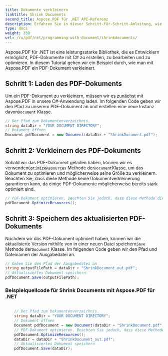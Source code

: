 ```yaml
---
title: Dokumente verkleinern
linktitle: Shrink Documents
second_title: Aspose.PDF für .NET API-Referenz
description: Erfahren Sie in dieser Schritt-für-Schritt-Anleitung, wie Sie mit Aspose.PDF für .NET PDF-Dokumente verkleinern.
type: docs
weight: 350
url: /ru/pdf/net/programming-with-document/shrinkdocuments/
---
```

Aspose.PDF für .NET ist eine leistungsstarke Bibliothek, die es Entwicklern ermöglicht, PDF-Dokumente mit C# zu erstellen, zu bearbeiten und zu optimieren. In diesem Tutorial gehen wir ein Beispiel durch, wie man mit Aspose.PDF ein PDF-Dokument verkleinert.

## Schritt 1: Laden des PDF-Dokuments

 Um ein PDF-Dokument zu verkleinern, müssen wir es zunächst mit Aspose.PDF in unsere C#-Anwendung laden. Im folgenden Code geben wir den Pfad zu unserem PDF-Dokument an und erstellen eine neue Instanz davon`Document` Klasse.

```csharp
// Der Pfad zum Dokumentenverzeichnis.
string dataDir = "YOUR DOCUMENT DIRECTORY";
// Dokument öffnen
Document pdfDocument = new Document(dataDir + "ShrinkDocument.pdf");
```

## Schritt 2: Verkleinern des PDF-Dokuments

 Sobald wir das PDF-Dokument geladen haben, können wir es verwenden`OptimizeResources` Methode der`Document`Klasse, um das Dokument zu optimieren und möglicherweise seine Größe zu verkleinern. Beachten Sie, dass diese Methode keine Dokumentverkleinerung garantieren kann, da einige PDF-Dokumente möglicherweise bereits stark optimiert sind.

```csharp
// PDF-Dokument optimieren. Beachten Sie jedoch, dass diese Methode die Verkleinerung des Dokuments nicht garantieren kann
pdfDocument.OptimizeResources();
```

## Schritt 3: Speichern des aktualisierten PDF-Dokuments

 Nachdem wir das PDF-Dokument optimiert haben, können wir die aktualisierte Version mithilfe von in einer neuen Datei speichern`Save` Methode der`Document` Klasse. Im folgenden Code geben wir den Pfad und Dateinamen der Ausgabedatei an.

```csharp
// Geben Sie den Pfad der Ausgabedatei an
string outputFilePath = dataDir + "ShrinkDocument_out.pdf";
// Aktualisiertes Dokument speichern
pdfDocument.Save(outputFilePath);
```

### Beispielquellcode für Shrink Documents mit Aspose.PDF für .NET

```csharp

	// Der Pfad zum Dokumentenverzeichnis.
	string dataDir = "YOUR DOCUMENT DIRECTORY";
	// Dokument öffnen
	Document pdfDocument = new Document(dataDir + "ShrinkDocument.pdf");
	// PDF-Dokument optimieren. Beachten Sie jedoch, dass diese Methode die Verkleinerung des Dokuments nicht garantieren kann
	pdfDocument.OptimizeResources();
	dataDir = dataDir + "ShrinkDocument_out.pdf";
	// Aktualisiertes Dokument speichern
	pdfDocument.Save(dataDir);
	
```
